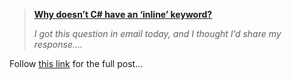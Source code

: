 > **<a href="http://blogs.msdn.com/ericgu/archive/2004/01/29/64644.aspx" target="_blank">Why doesn&#8217;t C# have an &#8216;inline&#8217; keyword?</a>**
> 
> _I got this question in email today, and I thought I&#8217;d share my response&#8230;._ 

Follow <a href="http://blogs.msdn.com/ericgu/archive/2004/01/29/64644.aspx" target="_blank">this link</a> for the full post&#8230;